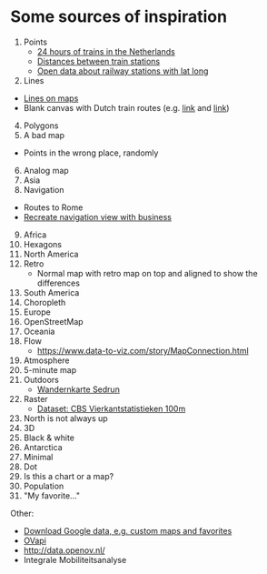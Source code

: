 # Some sources of inspiration

1. Points
   - [24 hours of trains in the Netherlands](https://www.reddit.com/r/dataisbeautiful/comments/s7jlbt/oc_24_hours_of_trains_in_the_netherlands/)
   - [Distances between train stations](https://www.rijdendetreinen.nl/en/open-data/station-distances#description)
   - [Open data about railway stations with lat long](https://www.rijdendetreinen.nl/en/open-data/stations)
3. Lines
  - [Lines on maps](https://plotly.com/python/lines-on-maps/)
  - Blank canvas with Dutch train routes (e.g. [link](https://towardsdatascience.com/visualization-of-crowdedness-for-dutch-trains-with-kepler-f55057a3ba24) and [link](https://encrypted-tbn0.gstatic.com/images?q=tbn:ANd9GcTUQ7umanWAk9B7NOv4U-vOuyb1RPQ4niZmFCwdXUPv12gQHGEDfXdY-Q4eokrelFwMdyE&usqp=CAU))
4. Polygons
5. A bad map
  - Points in the wrong place, randomly
6. Analog map
7. Asia
8. Navigation
  - Routes to Rome
  - [Recreate navigation view with business](https://github.com/lucavh/30-day-map-challenge-2023/assets/16901254/b36a5a6c-7ed7-43b2-a898-9c8c6c8b09e4)
9. Africa
10. Hexagons
11. North America
12. Retro
    - Normal map with retro map on top and aligned to show the differences
13. South America
14. Choropleth
15. Europe
16. OpenStreetMap
17. Oceania
18. Flow
    - https://www.data-to-viz.com/story/MapConnection.html
19. Atmosphere
20. 5-minute map
21. Outdoors
    - [Wandernkarte Sedrun](https://panoramakarte.com/images/sampledata/bilder/andermatt/Andermatt-Sedrun-Disentis-Summer-Panorama.jpg)
22. Raster
    - [Dataset: CBS Vierkantstatistieken 100m](https://www.pdok.nl/introductie/-/article/cbs-vierkantstatistieken-100m)
23. North is not always up
24. 3D
25. Black & white
26. Antarctica
27. Minimal
28. Dot
29. Is this a chart or a map?
39. Population
30. "My favorite..."

Other:
- [Download Google data, e.g. custom maps and favorites](https://takeout.google.com/)
- [OVapi](http://gtfs.ovapi.nl/openov-nl/)
- http://data.openov.nl/
- Integrale Mobiliteitsanalyse
